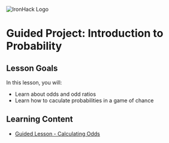 ![IronHack Logo](https://s3-eu-west-1.amazonaws.com/ih-materials/uploads/upload_d5c5793015fec3be28a63c4fa3dd4d55.png)

# Guided Project: Introduction to Probability

## Lesson Goals

In this lesson, you will:

- Learn about odds and odd ratios
- Learn how to caculate probabilities in a game of chance

## Learning Content

- [Guided Lesson - Calculating Odds](calculating-odds.md)
